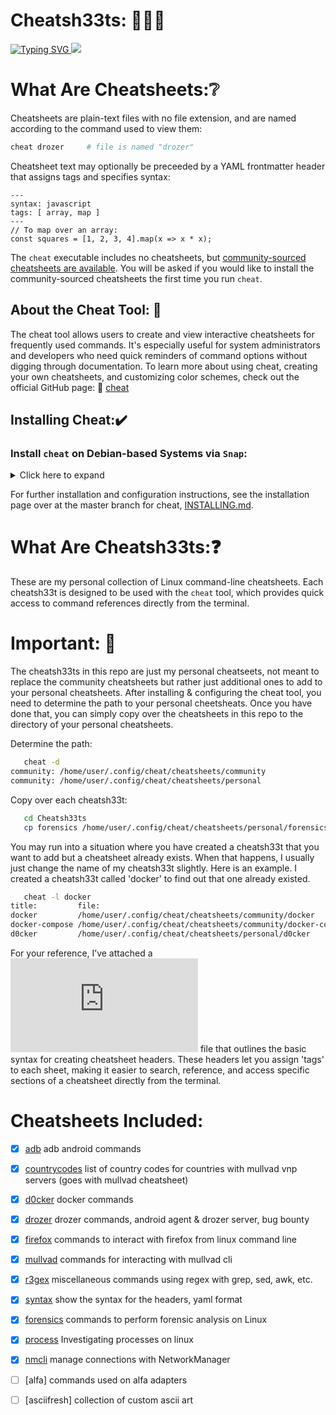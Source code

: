 # Cheatsh33ts: 📙📘📕

<a href="https://git.io/typing-svg">
  <img src="https://readme-typing-svg.demolab.com?font=Fira+Code&pause=1000&color=17F710width=443&lines=Personal+interactive+cheatsheets;on+the+command-line..." alt="Typing SVG" />
</a>

<a href="https://asciinema.org/a/WuQQ4AN8YaXkn5p4Q6AW74bZv" target="_blank">
  <img src="https://asciinema.org/a/WuQQ4AN8YaXkn5p4Q6AW74bZv.svg" />
</a>

# What Are Cheatsheets:❔

Cheatsheets are plain-text files with no file extension, and are named
according to the command used to view them:

```sh
cheat drozer     # file is named "drozer"
```

Cheatsheet text may optionally be preceeded by a YAML frontmatter header that
assigns tags and specifies syntax:

```
---
syntax: javascript
tags: [ array, map ]
---
// To map over an array:
const squares = [1, 2, 3, 4].map(x => x * x);
```

The `cheat` executable includes no cheatsheets, but [community-sourced
cheatsheets are available][cheatsheets]. You will be asked if you would like to
install the community-sourced cheatsheets the first time you run `cheat`.

## About the Cheat Tool: 🔧
The cheat tool allows users to create and view interactive cheatsheets for frequently used commands. 
It's especially useful for system administrators and developers who need quick reminders of command 
options without digging through documentation. To learn more about using cheat, creating your own cheatsheets, 
and customizing color schemes, check out the official GitHub page: 🔗 [cheat](https://github.com/cheat)

## Installing Cheat:✔️

### Install `cheat` on Debian-based Systems via `Snap`: 
<details>
  
<summary>Click here to expand</summary>

You can install `cheat` on Debian-based systems via Snap by running the following commands:

```bash
   snap install cheat
```
### Install Manually
#### Unix-like (straight from the installation page for cheat)
On Unix-like systems, you may simply paste the following snippet into your terminal:

```sh
cd /tmp \
  && wget https://github.com/cheat/cheat/releases/download/4.4.2/cheat-linux-amd64.gz \
  && gunzip cheat-linux-amd64.gz \
  && chmod +x cheat-linux-amd64 \
  && sudo mv cheat-linux-amd64 /usr/local/bin/cheat
```

You may need to need to change the version number (`4.4.2`) and the archive
(`cheat-linux-amd64.gz`) depending on your platform.

See the [releases page][releases] for a list of supported platforms.
</details>

For further installation and configuration instructions, see the installation page over at the master branch for cheat, [INSTALLING.md][].

# What Are Cheatsh33ts:❓ 
These are my personal collection of Linux command-line cheatsheets. Each cheatsh33t is designed to be used with the `cheat` tool, which provides quick access to command references directly from the terminal.

# Important: 📍
The cheatsh33ts in this repo are just my personal cheatseets, not meant to replace the community cheatsheets but rather just additional ones to add to your personal cheatsheets. After installing & configuring the cheat tool, you need to determine the path to your personal cheetsheats. Once you have done that, you can simply copy over the cheatsheets in this repo to the directory of your personal cheatsheets. 

Determine the path:
```bash
   cheat -d
community: /home/user/.config/cheat/cheatsheets/community
community: /home/user/.config/cheat/cheatsheets/personal
```
Copy over each cheatsh33t:
```bash
   cd Cheatsh33ts
   cp forensics /home/user/.config/cheat/cheatsheets/personal/forensics
```
You may run into a situation where you have created a cheatsh33t that you want to add but a cheatsheet already exists. When that happens, I usually just change the name of my cheatsh33t slightly. Here is an example. I created a cheatsh33t called 'docker' to find out that one already existed. 

```bash
   cheat -l docker
title:         file:                                                         tags:
docker         /home/user/.config/cheat/cheatsheets/community/docker         community
docker-compose /home/user/.config/cheat/cheatsheets/community/docker-compose community,container,docker
d0cker         /home/user/.config/cheat/cheatsheets/personal/d0cker          personal,docker
```

For your reference, I’ve attached a ![syntax](https://github.com/DouglasFreshHabian/Cheatsh33ts/blob/main/syntax.cheatsheet.txt) file that outlines the basic syntax for creating cheatsheet headers. These headers let you assign 'tags' to each sheet, making it easier to search, reference, and access specific sections of a cheatsheet directly from the terminal.

# Cheatsheets Included: 
                                                                                                                              
- [x] [adb](https://github.com/DouglasFreshHabian/Cheatsh33ts/blob/main/adb)                           adb android commands                                                                         
- [x] [countrycodes](https://github.com/DouglasFreshHabian/Cheatsh33ts/blob/main/countrycodes)         list of country codes for countries with mullvad vnp servers (goes with mullvad cheatsheet)  
- [x] [d0cker](https://github.com/DouglasFreshHabian/Cheatsh33ts/blob/main/d0cker)                     docker commands                                                                              
- [x] [drozer](https://github.com/DouglasFreshHabian/Cheatsh33ts/blob/main/drozer)                     drozer commands, android agent & drozer server, bug bounty                                   
- [x] [firefox](https://github.com/DouglasFreshHabian/Cheatsh33ts/blob/main/firefox)                   commands to interact with firefox from linux command line                                    
- [x] [mullvad](https://github.com/DouglasFreshHabian/Cheatsh33ts/blob/main/mullvad)                  commands for interacting with mullvad cli                                                    
- [x] [r3gex](https://github.com/DouglasFreshHabian/Cheatsh33ts/blob/main/r3gex)                      miscellaneous commands using regex with grep, sed, awk, etc.                                 
- [x] [syntax](https://github.com/DouglasFreshHabian/Cheatsh33ts/blob/main/syntax)                    show the syntax for the headers, yaml format                                                 
- [x] [forensics](https://github.com/DouglasFreshHabian/Cheatsh33ts/blob/main/forensics)               commands to perform forensic analysis on Linux                                                                                                                                                                                                  
- [x] [process](https://github.com/DouglasFreshHabian/Cheatsh33ts/blob/main/process)                      Investigating processes on linux                                                                                                                                                                          
- [x] [nmcli](https://github.com/DouglasFreshHabian/Cheatsh33ts/blob/main/nmcli)                          manage connections with NetworkManager                                                                                                                                                                      
- [ ] [alfa]                                                                                             commands used on alfa adapters                                                                                                                            
- [ ] [asciifresh]                                                                                        collection of custom ascii art

       
[INSTALLING.md]: https://github.com/cheat/cheat/blob/master/INSTALLING.md
[cheatsheets]:   https://github.com/cheat/cheatsheets



<!--
  ____ _                _       _     __________ _       
 / ___| |__   ___  __ _| |_ ___| |__ |___ /___ /| |_ ___ ™️
| |   | '_ \ / _ \/ _` | __/ __| '_ \  |_ \ |_ \| __/ __|
| |___| | | |  __/ (_| | |_\__ \ | | |___) |__) | |_\__ \
 \____|_| |_|\___|\__,_|\__|___/_| |_|____/____/ \__|___/ 
            Fresh Forensics, LLC 2025 -->
